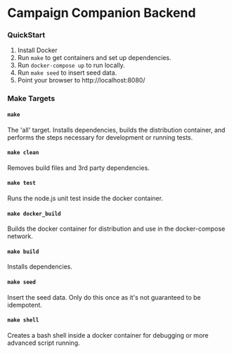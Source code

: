 # Campaign Companion Backend

### QuickStart

1. Install Docker
1. Run `make` to get containers and set up dependencies.
1. Run `docker-compose up` to run locally.
1. Run `make seed` to insert seed data.
1. Point your browser to http://localhost:8080/


### Make Targets

#### `make` 

The 'all' target. Installs dependencies, builds the distribution container, and performs the steps necessary for development or running tests.

#### `make clean` 

Removes build files and 3rd party dependencies.

#### `make test` 

Runs the node.js unit test inside the docker container.

#### `make docker_build` 

Builds the docker container for distribution and use in the docker-compose network.

#### `make build`

Installs dependencies.

#### `make seed`

Insert the seed data. Only do this once as it's not guaranteed to be idempotent.

#### `make shell`

Creates a bash shell inside a docker container for debugging or more advanced script running.
